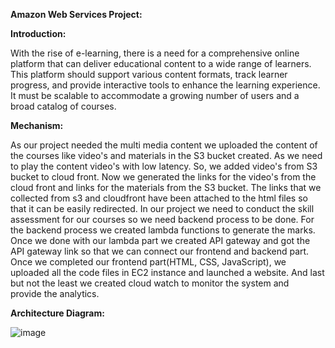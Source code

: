 **Amazon Web Services Project:**

**Introduction:**

With the rise of e-learning, there is a need for a comprehensive online platform that can deliver educational content to a wide range of learners. This platform should support various content formats, track learner progress, and provide interactive tools to enhance the learning experience. It must be scalable to accommodate a growing number of users and a broad catalog of courses.

**Mechanism:**

As our project needed the multi media content we uploaded the content of the courses like video's and materials in the S3 bucket created. As we need to play the content video's with low latency. So, we added video's from S3 bucket to cloud front. Now we  generated the links for the video's from the cloud front and links for the materials from the S3 bucket. The links that we collected from s3 and cloudfront have been attached to the html files so that it can be easily redirected. In our project we need to conduct the skill assessment for our courses so we need backend process to be done. For the backend process we created  lambda functions to generate the marks. Once we done with our lambda part we created API gateway and got the API gateway link so that we can connect our frontend and backend part. Once we completed our frontend part(HTML, CSS, JavaScript), we uploaded all the code files in EC2 instance and launched a website. And last but not the least we created cloud watch to monitor the system and provide the analytics.
    
**Architecture Diagram:**

![image](https://github.com/user-attachments/assets/17a63966-a562-4cfc-a912-043b11a89047)


